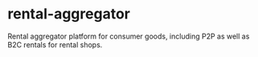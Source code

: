 # rental-aggregator
Rental aggregator platform for consumer goods, including P2P as well as B2C rentals for rental shops.
